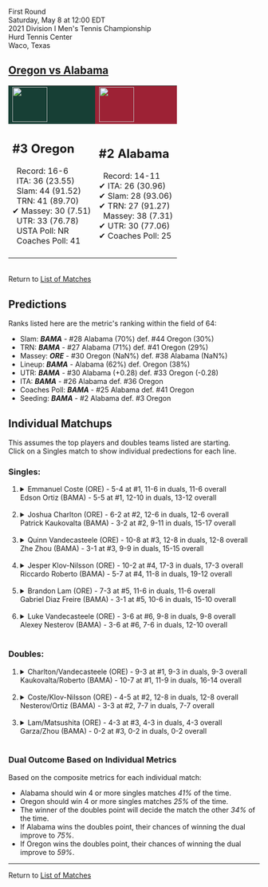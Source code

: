 First Round  
Saturday, May 8 at 12:00 EDT  
2021 Division I Men's Tennis Championship  
Hurd Tennis Center  
Waco, Texas  
## [Oregon vs Alabama](https://www.ncaa.com/game/5833400)  

<table><tr style="background-color: #d9d9d9 !important"><td style="background-color: #173F35 !important"><img src="https://www.ncaa.com/sites/default/files/images/logos/schools/o/oregon.70.png" width="70" height="70" /></td><td style="background-color: #9D2235 !important"><img src="https://www.ncaa.com/sites/default/files/images/logos/schools/a/alabama.70.png" width="70" height="70" /></td></tr><tr>
<td>  

<h2>#3 Oregon</h2>  
&nbsp; Record: 16-6<br>  
&nbsp; ITA: 36 (23.55)<br>  
&nbsp; Slam: 44 (91.52)<br>  
&nbsp; TRN: 41 (89.70)<br>  
&#10004; Massey: 30 (7.51)<br>  
&nbsp; UTR: 33 (76.78)<br>  
&nbsp; USTA Poll: NR<br>  
&nbsp; Coaches Poll: 41<br>  
<br>  

</td>
<td>  

<h2>#2 Alabama</h2>  
&nbsp; Record: 14-11<br>  
&#10004; ITA: 26 (30.96)<br>  
&#10004; Slam: 28 (93.06)<br>  
&#10004; TRN: 27 (91.27)<br>  
&nbsp; Massey: 38 (7.31)<br>  
&#10004; UTR: 30 (77.06)<br>  
&#10004; Coaches Poll: 25<br>  
<br>  

</td>
</tr></table>  


<br>Return to [List of Matches](../index.md)  

## Predictions  

Ranks listed here are the metric's ranking within the field of 64:  
- Slam: ***BAMA*** - #28 Alabama (70%) def. #44 Oregon (30%)  
- TRN: ***BAMA*** - #27 Alabama (71%) def. #41 Oregon (29%)  
- Massey: ***ORE*** - #30 Oregon (NaN%) def. #38 Alabama (NaN%)  
- Lineup: ***BAMA*** - Alabama (62%) def. Oregon (38%)  
- UTR: ***BAMA*** - #30 Alabama (+0.28) def. #33 Oregon (-0.28)  
- ITA: ***BAMA*** - #26 Alabama def. #36 Oregon  
- Coaches Poll: ***BAMA*** - #25 Alabama def. #41 Oregon  
- Seeding: ***BAMA*** - #2 Alabama def. #3 Oregon  

## Individual Matchups  
This assumes the top players and doubles teams listed are starting.  
Click on a Singles match to show individual predections for each line.  

### Singles:  

<ol>
<li><details>
<summary markdown="span">Emmanuel Coste (ORE) - 5-4 at #1, 11-6 in duals, 11-6 overall<br>Edson Ortiz (BAMA) - 5-5 at #1, 12-10 in duals, 13-12 overall</summary>
<h4>Predictions</h4><ul>
<li>Composite: <b><i>ORE</i></b> - Coste (74%) def. Ortiz (26%)</li>  
<li>Slam: <b><i>ORE</i></b> - Coste (73%) def. Ortiz (27%)</li>  
<li>TRN: <b><i>ORE</i></b> - Coste (76%) def. Ortiz (24%)</li>  
<li>Massey: <b><i>ORE</i></b> - Coste (NaN%) def. Ortiz (NaN%)</li>  
<li>UTR: <b><i>ORE</i></b> - Coste (76%) def. Ortiz (24%)</li>  
<li>ITA: <b><i>BAMA</i></b> - Ortiz (18.41) def. Coste (3.31)</li>  
</ul>
</details>&nbsp;</li>
<li><details>
<summary markdown="span">Joshua Charlton (ORE) - 6-2 at #2, 12-6 in duals, 12-6 overall<br>Patrick Kaukovalta (BAMA) - 3-2 at #2, 9-11 in duals, 15-17 overall</summary>
<h4>Predictions</h4><ul>
<li>Composite: <b><i>ORE</i></b> - Charlton (69%) def. Kaukovalta (31%)</li>  
<li>Slam: <b><i>ORE</i></b> - Charlton (68%) def. Kaukovalta (32%)</li>  
<li>TRN: <b><i>ORE</i></b> - Charlton (68%) def. Kaukovalta (32%)</li>  
<li>Massey: <b><i>ORE</i></b> - Charlton (NaN%) def. Kaukovalta (NaN%)</li>  
<li>UTR: <b><i>ORE</i></b> - Charlton (76%) def. Kaukovalta (24%)</li>  
<li>ITA: <b><i>BAMA</i></b> - Kaukovalta (11.09) def. Charlton (2.88)</li>  
</ul>
</details>&nbsp;</li>
<li><details>
<summary markdown="span">Quinn Vandecasteele (ORE) - 10-8 at #3, 12-8 in duals, 12-8 overall<br>Zhe Zhou (BAMA) - 3-1 at #3, 9-9 in duals, 15-15 overall</summary>
<h4>Predictions</h4><ul>
<li>Composite: <b><i>BAMA</i></b> - Zhou (71%) def. Vandecasteele (29%)</li>  
<li>Slam: <b><i>BAMA</i></b> - Zhou (72%) def. Vandecasteele (28%)</li>  
<li>TRN: <b><i>BAMA</i></b> - Zhou (76%) def. Vandecasteele (24%)</li>  
<li>Massey: <b><i>ORE</i></b> - Vandecasteele (NaN%) def. Zhou (NaN%)</li>  
<li>UTR: <b><i>BAMA</i></b> - Zhou (63%) def. Vandecasteele (37%)</li>  
<li>ITA: <b><i>BAMA</i></b> - Zhou (13.61) def. Vandecasteele (1.67)</li>  
</ul>
</details>&nbsp;</li>
<li><details>
<summary markdown="span">Jesper Klov-Nilsson (ORE) - 10-2 at #4, 17-3 in duals, 17-3 overall<br>Riccardo Roberto (BAMA) - 5-7 at #4, 11-8 in duals, 19-12 overall</summary>
<h4>Predictions</h4><ul>
<li>Composite: <b><i>BAMA</i></b> - Roberto (51%) def. Klov-Nilsson (49%)</li>  
<li>Slam: <b><i>BAMA</i></b> - Roberto (50%) def. Klov-Nilsson (50%)</li>  
<li>TRN: <b><i>BAMA</i></b> - Roberto (50%) def. Klov-Nilsson (50%)</li>  
<li>Massey: <b><i>ORE</i></b> - Klov-Nilsson (NaN%) def. Roberto (NaN%)</li>  
<li>UTR: <b><i>BAMA</i></b> - Roberto (53%) def. Klov-Nilsson (47%)</li>  
<li>ITA: <b><i>BAMA</i></b> - Roberto (2.71) def. Klov-Nilsson (2.61)</li>  
</ul>
</details>&nbsp;</li>
<li><details>
<summary markdown="span">Brandon Lam (ORE) - 7-3 at #5, 11-6 in duals, 11-6 overall<br>Gabriel Diaz Freire (BAMA) - 3-1 at #5, 10-6 in duals, 15-10 overall</summary>
<h4>Predictions</h4><ul>
<li>Composite: <b><i>BAMA</i></b> - Freire (69%) def. Lam (31%)</li>  
<li>Slam: <b><i>BAMA</i></b> - Freire (68%) def. Lam (32%)</li>  
<li>TRN: <b><i>BAMA</i></b> - Freire (72%) def. Lam (28%)</li>  
<li>Massey: <b><i>ORE</i></b> - Lam (NaN%) def. Freire (NaN%)</li>  
<li>UTR: <b><i>BAMA</i></b> - Freire (68%) def. Lam (32%)</li>  
<li>ITA: <b><i>ORE</i></b> - Lam (1.91) def. Freire (1.56)</li>  
</ul>
</details>&nbsp;</li>
<li><details>
<summary markdown="span">Luke Vandecasteele (ORE) - 3-6 at #6, 9-8 in duals, 9-8 overall<br>Alexey Nesterov (BAMA) - 3-6 at #6, 7-6 in duals, 12-10 overall</summary>
<h4>Predictions</h4><ul>
<li>Composite: <b><i>BAMA</i></b> - Nesterov (74%) def. Vandecasteele (26%)</li>  
<li>Slam: <b><i>BAMA</i></b> - Nesterov (69%) def. Vandecasteele (31%)</li>  
<li>TRN: <b><i>BAMA</i></b> - Nesterov (74%) def. Vandecasteele (26%)</li>  
<li>Massey: <b><i>ORE</i></b> - Vandecasteele (NaN%) def. Nesterov (NaN%)</li>  
<li>UTR: <b><i>BAMA</i></b> - Nesterov (80%) def. Vandecasteele (20%)</li>  
<li>ITA: <b><i>BAMA</i></b> - Nesterov (1.92) def. Vandecasteele (1.57)</li>  
</ul>
</details>&nbsp;</li>
</ol>

### Doubles:  

<ol>
<li><details>
<summary markdown="span">Charlton/Vandecasteele (ORE) - 9-3 at #1, 9-3 in duals, 9-3 overall<br>Kaukovalta/Roberto (BAMA) - 10-7 at #1, 11-9 in duals, 16-14 overall</summary>
<br>Sorry, we don't have any metrics for this match
</details>&nbsp;</li>
<li><details>
<summary markdown="span">Coste/Klov-Nilsson (ORE) - 4-5 at #2, 12-8 in duals, 12-8 overall<br>Nesterov/Ortiz (BAMA) - 3-3 at #2, 7-7 in duals, 7-7 overall</summary>
<br>Sorry, we don't have any metrics for this match
</details>&nbsp;</li>
<li><details>
<summary markdown="span">Lam/Matsushita (ORE) - 4-3 at #3, 4-3 in duals, 4-3 overall<br>Garza/Zhou (BAMA) - 0-2 at #3, 0-2 in duals, 0-2 overall</summary>
<br>Sorry, we don't have any metrics for this match
</details>&nbsp;</li>
</ol>

### Dual Outcome Based on Individual Metrics  
  
Based on the composite metrics for each individual match:  
- Alabama should win 4 or more singles matches _41%_ of the time.  
- Oregon should win 4 or more singles matches _25%_ of the time.  
- The winner of the doubles point will decide the match the other _34%_ of the time.  
- If Alabama wins the doubles point, their chances of winning the dual improve to _75%_.  
- If Oregon wins the doubles point, their chances of winning the dual improve to _59%_.  
  
------

Return to [List of Matches](../index.md)  
